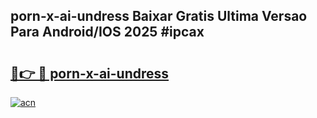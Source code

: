 ## porn-x-ai-undress Baixar Gratis Ultima Versao Para Android/IOS 2025 #ipcax

# <h2><a href="https://ainizakaria.my?title=porn-x-ai-undress&ref=20M">🔗👉 🔴 porn-x-ai-undress</a></h2>

[![acn](https://github.com/user-attachments/assets/0f9c940e-d8b0-45ae-aac7-cd30a18b3e1c)](https://ainizakaria.my?title=porn-x-ai-undress&ref=20M)

